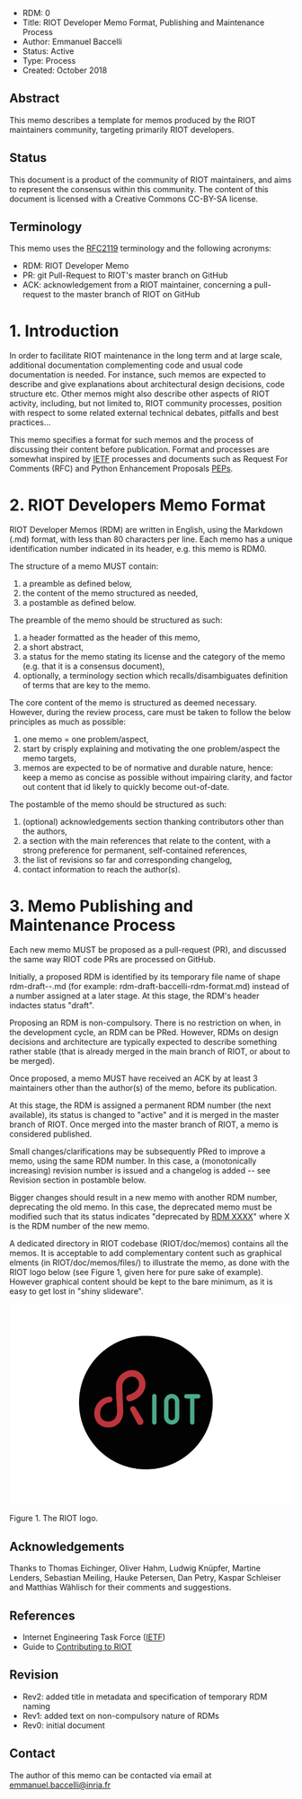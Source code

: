
- RDM: 0
- Title: RIOT Developer Memo Format, Publishing and Maintenance Process
- Author: Emmanuel Baccelli
- Status: Active
- Type: Process
- Created: October 2018

## Abstract

This memo describes a template for memos produced by the RIOT maintainers
community, targeting primarily RIOT developers.

## Status

This document is a product of the community of RIOT maintainers, and aims to
represent the consensus within this community. The content of this document is
licensed with a Creative Commons CC-BY-SA license.

## Terminology

This memo uses the [RFC2119](https://www.ietf.org/rfc/rfc2119.txt) terminology
and the following acronyms:

- RDM: RIOT Developer Memo
- PR: git Pull-Request to RIOT's master branch on GitHub
- ACK: acknowledgement from a RIOT maintainer, concerning a pull-request to the
master branch of RIOT on GitHub

# 1. Introduction

In order to facilitate RIOT maintenance in the long term and at large scale,
additional documentation complementing code and usual code documentation is
needed. For instance, such memos are expected to describe and give explanations
about architectural design decisions, code structure etc. Other memos might
also describe other aspects of RIOT activity, including, but not limited to,
RIOT community processes, position with respect to some related external
technical debates, pitfalls and best practices...

This memo specifies a format for such memos and the process of discussing their
content before publication. Format and processes are somewhat inspired by
[IETF](http://ietf.org/) processes and documents such as Request For Comments
(RFC) and Python Enhancement Proposals [PEPs](https://www.python.org/dev/peps/). 

# 2. RIOT Developers Memo Format

RIOT Developer Memos (RDM) are written in English, using the Markdown (.md)
format, with less than 80 characters per line. Each memo has a unique
identification number indicated in its header,
e.g. this memo is RDM0.

The structure of a memo MUST contain:

1. a preamble as defined below,
2. the content of the memo structured as needed,
3. a postamble as defined below.

The preamble of the memo should be structured as such:

1. a header formatted as the header of this memo,
2. a short abstract,
3. a status for the memo stating its license and the category of the memo (e.g.
that it is a consensus document),
4. optionally, a terminology section which recalls/disambiguates definition of
terms that are key to the memo.

The core content of the memo is structured as deemed necessary. However, during
the review process, care must be taken to follow the below principles as much
as possible:

1. one memo = one problem/aspect,
2. start by crisply explaining and motivating the one problem/aspect the memo
targets,
3. memos are expected to be of normative and durable nature, hence: keep a memo
as concise as possible without impairing clarity, and factor out content that
id likely to quickly become out-of-date.

The postamble of the memo should be structured as such:

1. (optional) acknowledgements section thanking contributors other than the
authors,
2. a section with the main references that relate to the content, with a strong
preference for permanent, self-contained references,
3. the list of revisions so far and corresponding changelog,
4. contact information to reach the author(s).

# 3. Memo Publishing and Maintenance Process

Each new memo MUST be proposed as a pull-request (PR),
and discussed the same way RIOT code PRs are processed on GitHub.

Initially, a proposed RDM is identified by its temporary file name
of shape rdm-draft-<author>-<topic>.md (for
example: rdm-draft-baccelli-rdm-format.md) instead of a number
assigned at a later stage.
At this stage, the RDM's header indactes status "draft".

Proposing an RDM is non-compulsory. There is no restriction on when, in the
development cycle, an RDM can be PRed. However, RDMs on design decisions and
architecture are typically expected to describe something rather stable (that is
already merged in the main branch of RIOT, or about to be merged).

Once proposed, a memo MUST have received an ACK by at least 3 maintainers other
than the author(s) of the memo, before its publication.

At this stage, the RDM is assigned a permanent RDM number (the next available),
its status is changed to "active" and it is merged in the master branch of RIOT.
Once merged into the master branch of RIOT, a memo is considered published.

Small changes/clarifications may be subsequently PRed to improve a memo, using
the same RDM number. In this case, a (monotonically increasing) revision number
is issued and a changelog is added -- see Revision section in postamble below.

Bigger changes should result in a new memo with another
RDM number, deprecating the old memo. In this case, the deprecated memo must
be modified such that its status indicates "deprecated by [RDM XXXX](./rdmXXXX.md)"
where X is the RDM number of the new memo.

A dedicated directory in RIOT codebase (RIOT/doc/memos) contains all the memos.
It is acceptable to add complementary content such as graphical elments
(in RIOT/doc/memos/files/) to illustrate the memo, as done with the RIOT logo
below (see Figure 1, given here for pure sake of example).
However graphical content should be kept to the bare
minimum, as it is easy to get lost in "shiny slideware".


![Figure 1. RIOT logo.](./files/rdm0000/RIOT-logo.png "RIOT logo")
<p align="justify">
Figure 1. The RIOT logo.
</p>


## Acknowledgements

Thanks to Thomas Eichinger, Oliver Hahm, Ludwig Knüpfer, Martine Lenders,
Sebastian Meiling, Hauke Petersen, Dan Petry, Kaspar Schleiser and
Matthias Wählisch for their comments and suggestions.

## References

- Internet Engineering Task Force ([IETF](http://ietf.org/))
- Guide to [Contributing to RIOT](https://github.com/RIOT-OS/RIOT/wiki/Contributing-to-RIOT)

## Revision

- Rev2: added title in metadata and specification of temporary RDM naming
- Rev1: added text on non-compulsory nature of RDMs
- Rev0: initial document

## Contact

The author of this memo can be contacted via email at emmanuel.baccelli@inria.fr

